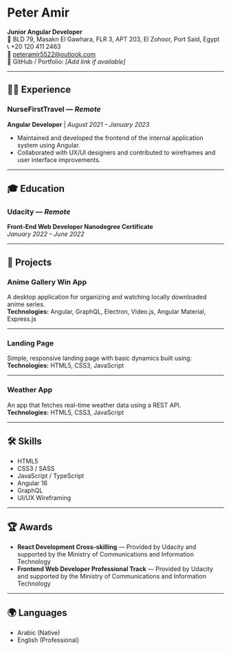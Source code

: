 # **Peter Amir**  
**Junior Angular Developer**  
📍 BLD 79, Masakn El Gawhara, FLR 3, APT 203, El Zohoor, Port Said, Egypt  
📞 +20 120 411 2463  
📧 [peteramir5522@outlook.com](mailto:peteramir5522@outlook.com)  
💼 GitHub / Portfolio: _[Add link if available]_  

---

## 🧑‍💻 **Experience**

### **NurseFirstTravel** — *Remote*  
**Angular Developer** | *August 2021 – January 2023*  
- Maintained and developed the frontend of the internal application system using Angular.  
- Collaborated with UX/UI designers and contributed to wireframes and user interface improvements.  

---

## 🎓 **Education**

### **Udacity** — *Remote*  
**Front-End Web Developer Nanodegree Certificate**  
*January 2022 – June 2022*  

---

## 💼 **Projects**

### **Anime Gallery Win App**  
A desktop application for organizing and watching locally downloaded anime series.  
**Technologies:** Angular, GraphQL, Electron, Video.js, Angular Material, Express.js  

---

### **Landing Page**  
Simple, responsive landing page with basic dynamics built using:  
**Technologies:** HTML5, CSS3, JavaScript  

---

### **Weather App**  
An app that fetches real-time weather data using a REST API.  
**Technologies:** HTML5, CSS3, JavaScript  

---

## 🛠️ **Skills**

- HTML5  
- CSS3 / SASS  
- JavaScript / TypeScript  
- Angular 16  
- GraphQL  
- UI/UX Wireframing  

---

## 🏆 **Awards**

- **React Development Cross-skilling** — Provided by Udacity and supported by the Ministry of Communications and Information Technology  
- **Frontend Web Developer Professional Track** — Provided by Udacity and supported by the Ministry of Communications and Information Technology  

---

## 🌍 **Languages**

- Arabic (Native)  
- English (Professional)  
